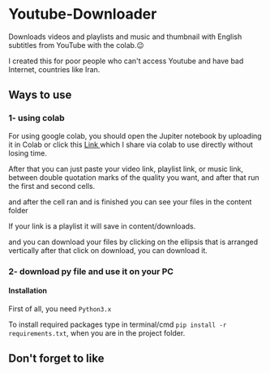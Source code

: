 # Youtube-Downloader

Downloads videos and playlists and music and thumbnail with English subtitles from YouTube with the colab.😉

I created this for poor people who can't access Youtube and have bad Internet, countries like Iran.

## Ways to use

### 1- using colab

For using google colab, you should open the Jupiter notebook by uploading it in Colab or click this <a href="https://colab.research.google.com/drive/1dconIRkgfD5byt2d_hXEqvbl7dghCmqZ?usp=sharing">
    Link
</a> which I share via colab to use directly without losing time.

After that you can just paste your video link, playlist link, or music link,  between double quotation marks of the quality you want, and after that run the first and second cells.

and after the cell ran and is finished you can see your files in the content folder

If your link is a playlist it will save in content/downloads.

and you can download your files by clicking on the ellipsis that is arranged vertically after that click on download, you can download it.

### 2- download py file and use it on your PC


#### Installation
First of all, you need ```Python3.x```

To install required packages type in terminal/cmd ```pip install -r requirements.txt```, when you are in the project folder.


## Don't forget to like


